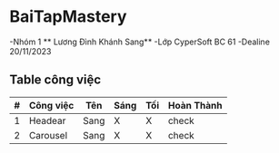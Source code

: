 # BaiTapMastery

-Nhóm 1 ** Lương Đình Khánh Sang**
-Lớp CyperSoft BC 61
-Dealine 20/11/2023

## Table công việc

|  #  | Công việc | Tên  | Sáng | Tối | Hoàn Thành |
| :-: | --------- | ---- | ---- | --- | ---------- |
|  1  | Headear   | Sang | X    | X   | check      |
|  2  | Carousel  | Sang | X    | X   | check      |
